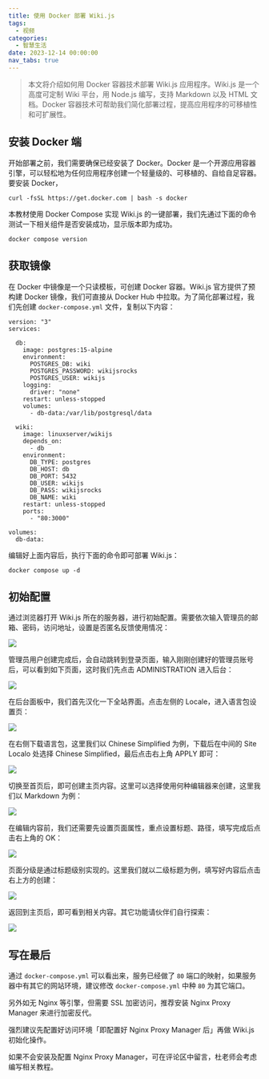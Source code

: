 ```yaml
---
title: 使用 Docker 部署 Wiki.js
tags:
  - 视频
categories:
  - 智慧生活
date: 2023-12-14 00:00:00
nav_tabs: true
---
```


> 本文将介绍如何用 Docker 容器技术部署 Wiki.js 应用程序。Wiki.js 是一个高度可定制 Wiki 平台，用 Node.js 编写，支持 Markdown 以及 HTML 文档。Docker 容器技术可帮助我们简化部署过程，提高应用程序的可移植性和可扩展性。

<!-- more -->

## 安装 Docker 端

开始部署之前，我们需要确保已经安装了 Docker。Docker 是一个开源应用容器引擎，可以轻松地为任何应用程序创建一个轻量级的、可移植的、自给自足容器。要安装 Docker，

```
curl -fsSL https://get.docker.com | bash -s docker
```

本教材使用 Docker Compose 实现 Wiki.js 的一键部署，我们先通过下面的命令测试一下相关组件是否安装成功，显示版本即为成功。

```
docker compose version
```

## 获取镜像

在 Docker 中镜像是一个只读模板，可创建 Docker 容器。Wiki.js 官方提供了预构建 Docker 镜像，我们可直接从 Docker Hub 中拉取。为了简化部署过程，我们先创建 `docker-compose.yml` 文件，复制以下内容：

```
version: "3"
services:

  db:
    image: postgres:15-alpine
    environment:
      POSTGRES_DB: wiki
      POSTGRES_PASSWORD: wikijsrocks
      POSTGRES_USER: wikijs
    logging:
      driver: "none"
    restart: unless-stopped
    volumes:
      - db-data:/var/lib/postgresql/data

  wiki:
    image: linuxserver/wikijs
    depends_on:
      - db
    environment:
      DB_TYPE: postgres
      DB_HOST: db
      DB_PORT: 5432
      DB_USER: wikijs
      DB_PASS: wikijsrocks
      DB_NAME: wiki
    restart: unless-stopped
    ports:
      - "80:3000"

volumes:
  db-data:
```

编辑好上面内容后，执行下面的命令即可部署 Wiki.js：

```
docker compose up -d
```

## 初始配置

通过浏览器打开 Wiki.js 所在的服务器，进行初始配置。需要依次输入管理员的邮箱、密码，访问地址，设置是否匿名反馈使用情况：

![](https://cdn.dusays.com/2023/12/656-1.jpg)

管理员用户创建完成后，会自动跳转到登录页面，输入刚刚创建好的管理员账号后，可以看到如下页面，这时我们先点击 ADMINISTRATION 进入后台：

![](https://cdn.dusays.com/2023/12/656-2.jpg)

在后台面板中，我们首先汉化一下全站界面。点击左侧的 Locale，进入语言包设置页：

![](https://cdn.dusays.com/2023/12/656-3.jpg)

在右侧下载语言包，这里我们以 Chinese Simplified 为例，下载后在中间的 Site Localo 处选择 Chinese Simplified，最后点击右上角 APPLY 即可：

![](https://cdn.dusays.com/2023/12/656-4.jpg)

切换至首页后，即可创建主页内容。这里可以选择使用何种编辑器来创建，这里我们以 Markdown 为例：

![](https://cdn.dusays.com/2023/12/656-5.jpg)

在编辑内容前，我们还需要先设置页面属性，重点设置标题、路径，填写完成后点击右上角的 OK：

![](https://cdn.dusays.com/2023/12/656-6.jpg)

页面分级是通过标题级别实现的。这里我们就以二级标题为例，填写好内容后点击右上方的创建：

![](https://cdn.dusays.com/2023/12/656-7.jpg)

返回到主页后，即可看到相关内容。其它功能请伙伴们自行探索：

![](https://cdn.dusays.com/2023/12/656-8.jpg)

## 写在最后

通过 `docker-compose.yml` 可以看出来，服务已经做了 `80` 端口的映射，如果服务器中有其它的网站环境，建议修改 `docker-compose.yml` 中种 `80` 为其它端口。

另外如无 Nginx 等引擎，但需要 SSL 加密访问，推荐安装 Nginx Proxy Manager 来进行加密反代。

强烈建议先配置好访问环境「即配置好 Nginx Proxy Manager 后」再做 Wiki.js 初始化操作。

如果不会安装及配置 Nginx Proxy Manager，可在评论区中留言，杜老师会考虑编写相关教程。